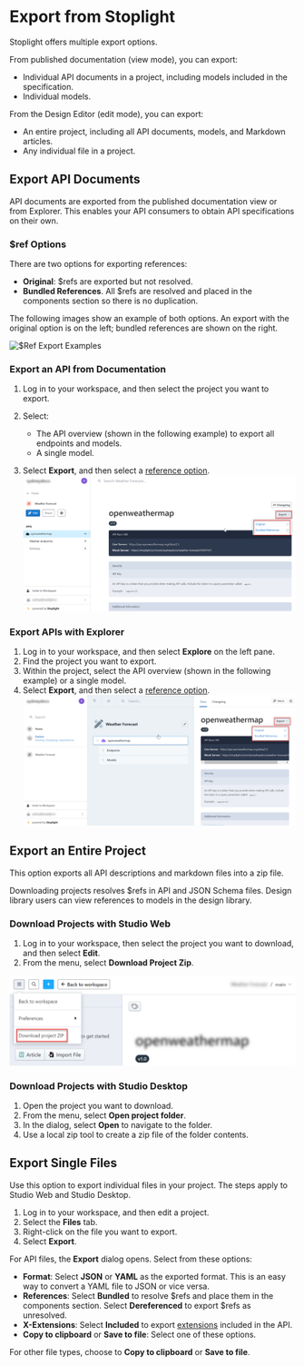 # Export from Stoplight

Stoplight offers multiple export options.


From published documentation (view mode), you can export:

* Individual API documents in a project, including models included in the specification.
* Individual models.

From the Design Editor (edit mode), you can export:

* An entire project, including all API documents, models, and Markdown articles. 
* Any individual file in a project.

## Export API Documents

API documents are exported from the published documentation view or from Explorer. This enables your API consumers to obtain API specifications on their own.

### $ref Options

There are two options for exporting references:

* **Original**: $refs are exported but not resolved.
* **Bundled References**. All $refs are resolved and placed in the components section so there is no duplication.

The following images show an example of both options. An export with the original option is on the left; bundled references are shown on the right.

![$Ref Export Examples](https://stoplight.io/api/v1/projects/cHJqOjI/images/UxXy5sQvKM4)

### Export an API from Documentation

1. Log in to your workspace, and then select the project you want to export.

2. Select:
   * The API overview (shown in the following example) to export all endpoints and models.
   * A single model.

3. Select **Export**, and then select a [reference option](#$ref-options).
![export_studioexport.png](../assets/images/export_studioexport.png)

### Export APIs with Explorer

1. Log in to your workspace, and then select **Explore** on the left pane.
2. Find the project you want to export.
3. Within the project, select the API overview (shown in the following example) or a single model.
4. Select **Export**, and then select a [reference option](#$ref-options).
![export_selectexport.png](../assets/images/export_selectexport.png)

## Export an Entire Project

This option exports all API descriptions and markdown files into a zip file.

Downloading projects resolves $refs in API and JSON Schema files. Design library users can view references to models in the design library.

### Download Projects with Studio Web

1. Log in to your workspace, then select the project you want to download, and then select **Edit**.
2. From the menu, select **Download Project Zip**.

![export_studiodownload.png](../assets/images/export_studiodownload.png)

### Download Projects with Studio Desktop

1. Open the project you want to download.
2. From the menu, select **Open project folder**.
3. In the dialog, select **Open** to navigate to the folder.
4. Use a local zip tool to create a zip file of the folder contents.

## Export Single Files

Use this option to export individual files in your project. The steps apply to Studio Web and Studio Desktop.

1. Log in to your workspace, and then edit a project.
2. Select the **Files** tab.
3. Right-click on the file you want to export.
4. Select **Export**.

For API files, the **Export** dialog opens. Select from these options:

- **Format**: Select **JSON** or **YAML** as the exported format. This is an easy way to convert a YAML file to JSON or vice versa.
- **References**: Select **Bundled** to resolve $refs and place them in the components section. Select **Dereferenced** to export $refs as unresolved.
- **X-Extensions**: Select **Included** to export [extensions](../3.-design/x-extensions.md) included in the API.
- **Copy to clipboard** or **Save to file**: Select one of these options.

For other file types, choose to **Copy to clipboard** or **Save to file**.

